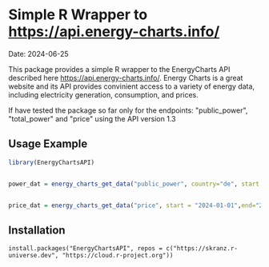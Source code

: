 # Simple R Wrapper to https://api.energy-charts.info/

Date: 2024-06-25

This package provides a simple R wrapper to the EnergyCharts API described here https://api.energy-charts.info/. Energy Charts is a great website and its API provides convinient access to a variety of energy data, including electricity generation, consumption, and prices. 

If have tested the package so far only for the endpoints: "public_power", "total_power" and "price" using the API version 1.3

## Usage Example

```r
library(EnergyChartsAPI)


power_dat = energy_charts_get_data("public_power", country="de", start = "2024-01-01",end="2024-01-01")


price_dat = energy_charts_get_data("price", start = "2024-01-01",end="2024-01-01", bzn="DE-LU")

```


## Installation

```
install.packages("EnergyChartsAPI", repos = c("https://skranz.r-universe.dev", "https://cloud.r-project.org"))
```
